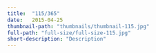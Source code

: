 ```yaml
---
title:  "115/365"
date:   2015-04-25
thumbnail-path: "thumbnails/thumbnail-115.jpg"
full-path: "full-size/full-size-115.jpg"
short-description: "Description"
---
```


